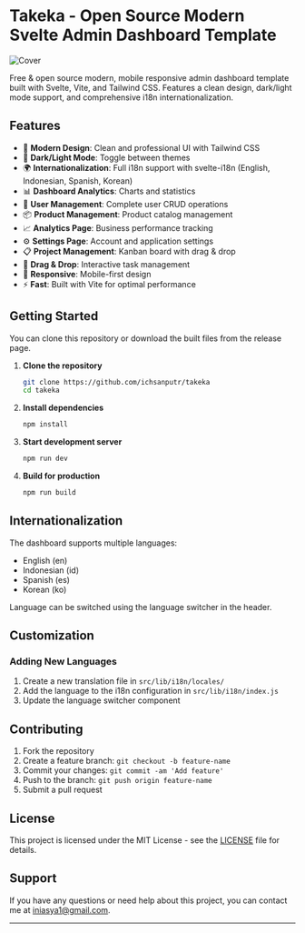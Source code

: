 # Takeka - Open Source Modern Svelte Admin Dashboard Template

![Cover](./Cover.jpg)

Free & open source modern, mobile responsive admin dashboard template built with Svelte, Vite, and Tailwind CSS. Features a clean design, dark/light mode support, and comprehensive i18n internationalization.

## Features

- 🎨 **Modern Design**: Clean and professional UI with Tailwind CSS
- 🌙 **Dark/Light Mode**: Toggle between themes
- 🌍 **Internationalization**: Full i18n support with svelte-i18n (English, Indonesian, Spanish, Korean)
- 📊 **Dashboard Analytics**: Charts and statistics
- 👥 **User Management**: Complete user CRUD operations
- 📦 **Product Management**: Product catalog management
- 📈 **Analytics Page**: Business performance tracking
- ⚙️ **Settings Page**: Account and application settings
- 📋 **Project Management**: Kanban board with drag & drop
- 🔄 **Drag & Drop**: Interactive task management
- 📱 **Responsive**: Mobile-first design
- ⚡ **Fast**: Built with Vite for optimal performance

## Getting Started

You can clone this repository or download the built files from the release page.

1. **Clone the repository**
   ```bash
   git clone https://github.com/ichsanputr/takeka
   cd takeka
   ```

2. **Install dependencies**
   ```bash
   npm install
   ```

3. **Start development server**
   ```bash
   npm run dev
   ```

4. **Build for production**
   ```bash
   npm run build
   ```

## Internationalization

The dashboard supports multiple languages:
- English (en)
- Indonesian (id)
- Spanish (es)
- Korean (ko)

Language can be switched using the language switcher in the header.

## Customization

### Adding New Languages

1. Create a new translation file in `src/lib/i18n/locales/`
2. Add the language to the i18n configuration in `src/lib/i18n/index.js`
3. Update the language switcher component

## Contributing

1. Fork the repository
2. Create a feature branch: `git checkout -b feature-name`
3. Commit your changes: `git commit -am 'Add feature'`
4. Push to the branch: `git push origin feature-name`
5. Submit a pull request

## License

This project is licensed under the MIT License - see the [LICENSE](LICENSE) file for details.

## Support

If you have any questions or need help about this project, you can contact me at iniasya1@gmail.com.

---